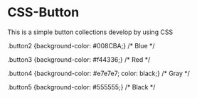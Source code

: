 # CSS-Button
This is a simple button collections develop by using CSS

.button2 {background-color: #008CBA;} /* Blue */

.button3 {background-color: #f44336;} /* Red */


.button4 {background-color: #e7e7e7; color: black;} /* Gray */

.button5 {background-color: #555555;} /* Black */
